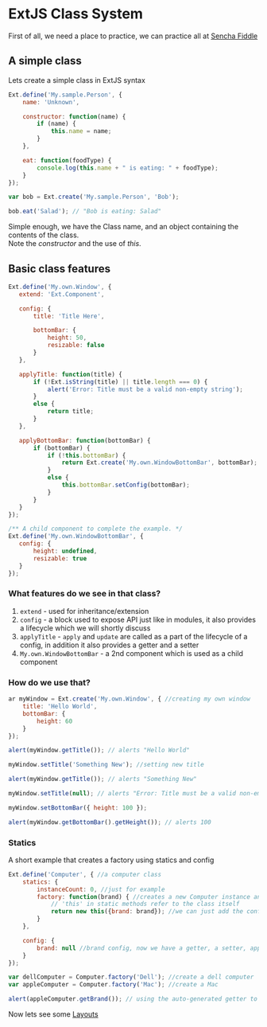 # ExtJS Class System
First of all, we need a place to practice, we can practice all at [Sencha Fiddle](fiddle.sencha.com)

## A simple class
Lets create a simple class in ExtJS syntax
```javascript
Ext.define('My.sample.Person', {
    name: 'Unknown',

    constructor: function(name) {
        if (name) {
            this.name = name;
        }
    },

    eat: function(foodType) {
        console.log(this.name + " is eating: " + foodType);
    }
});

var bob = Ext.create('My.sample.Person', 'Bob');

bob.eat('Salad'); // "Bob is eating: Salad"
```

Simple enough, we have the Class name, and an object containing the contents of the class.  
Note the _constructor_ and the use of _this_.  

## Basic class features
```javascript
Ext.define('My.own.Window', {
   extend: 'Ext.Component',

   config: {
       title: 'Title Here',

       bottomBar: {
           height: 50,
           resizable: false
       }
   },

   applyTitle: function(title) {
       if (!Ext.isString(title) || title.length === 0) {
           alert('Error: Title must be a valid non-empty string');
       }
       else {
           return title;
       }
   },

   applyBottomBar: function(bottomBar) {
       if (bottomBar) {
           if (!this.bottomBar) {
               return Ext.create('My.own.WindowBottomBar', bottomBar);
           }
           else {
               this.bottomBar.setConfig(bottomBar);
           }
       }
   }
});

/** A child component to complete the example. */
Ext.define('My.own.WindowBottomBar', {
   config: {
       height: undefined,
       resizable: true
   }
});
```

### What features do we see in that class?
1. `extend` - used for inheritance/extension
2. `config` - a block used to expose API just like in modules, it also provides a lifecycle which we will shortly discuss
3. `applyTitle` - `apply` and `update` are called as a part of the lifecycle of a config, in addition it also provides a getter and a setter
4. `My.own.WindowBottomBar` - a 2nd component which is used as a child component

### How do we use that?
```javascript
ar myWindow = Ext.create('My.own.Window', { //creating my own window
    title: 'Hello World',
    bottomBar: {
        height: 60
    }
});

alert(myWindow.getTitle()); // alerts "Hello World"

myWindow.setTitle('Something New'); //setting new title

alert(myWindow.getTitle()); // alerts "Something New"

myWindow.setTitle(null); // alerts "Error: Title must be a valid non-empty string"

myWindow.setBottomBar({ height: 100 });

alert(myWindow.getBottomBar().getHeight()); // alerts 100
```

### Statics
A short example that creates a factory using statics and config
```javascript
Ext.define('Computer', { //a computer class
    statics: {
        instanceCount: 0, //just for example
        factory: function(brand) { //creates a new Computer instance and passes the 'brand' config to the constructor
            // 'this' in static methods refer to the class itself
            return new this({brand: brand}); //we can just add the config in the constructor
        }
    },

    config: {
        brand: null //brand config, now we have a getter, a setter, apply and update
    }
});

var dellComputer = Computer.factory('Dell'); //create a dell computer
var appleComputer = Computer.factory('Mac'); //create a Mac

alert(appleComputer.getBrand()); // using the auto-generated getter to get the value of a config property. Alerts "Mac"
```

Now lets see some [Layouts](extjs-layouts.js)



